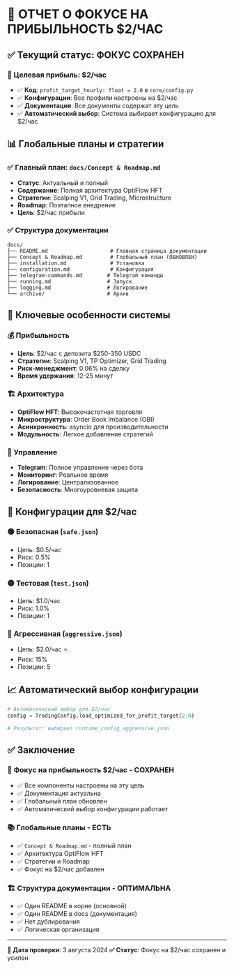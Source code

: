 # 🎯 ОТЧЕТ О ФОКУСЕ НА ПРИБЫЛЬНОСТЬ $2/ЧАС

## ✅ Текущий статус: ФОКУС СОХРАНЕН

### 🎯 Целевая прибыль: $2/час
- ✅ **Код**: `profit_target_hourly: float = 2.0` в `core/config.py`
- ✅ **Конфигурации**: Все профили настроены на $2/час
- ✅ **Документация**: Все документы содержат эту цель
- ✅ **Автоматический выбор**: Система выбирает конфигурацию для $2/час

## 📊 Глобальные планы и стратегии

### ✅ **Главный план: `docs/Concept & Roadmap.md`**
- **Статус**: Актуальный и полный
- **Содержание**: Полная архитектура OptiFlow HFT
- **Стратегии**: Scalping V1, Grid Trading, Microstructure
- **Roadmap**: Поэтапное внедрение
- **Цель**: $2/час прибыли

### ✅ **Структура документации**
```
docs/
├── README.md                    # Главная страница документации
├── Concept & Roadmap.md         # Глобальный план (ОБНОВЛЕН)
├── installation.md              # Установка
├── configuration.md             # Конфигурация
├── telegram-commands.md        # Telegram команды
├── running.md                  # Запуск
├── logging.md                  # Логирование
└── archive/                    # Архив
```

## 🎯 Ключевые особенности системы

### 💰 **Прибыльность**
- **Цель**: $2/час с депозита $250-350 USDC
- **Стратегии**: Scalping V1, TP Optimizer, Grid Trading
- **Риск-менеджмент**: 0.06% на сделку
- **Время удержания**: 12-25 минут

### 🏗️ **Архитектура**
- **OptiFlow HFT**: Высокочастотная торговля
- **Микроструктура**: Order Book Imbalance (OBI)
- **Асинхронность**: asyncio для производительности
- **Модульность**: Легкое добавление стратегий

### 📱 **Управление**
- **Telegram**: Полное управление через бота
- **Мониторинг**: Реальное время
- **Логирование**: Централизованное
- **Безопасность**: Многоуровневая защита

## 🔧 Конфигурации для $2/час

### 🟢 **Безопасная** (`safe.json`)
- Цель: $0.5/час
- Риск: 0.5%
- Позиции: 1

### 🟡 **Тестовая** (`test.json`)
- Цель: $1.0/час
- Риск: 1.0%
- Позиции: 1

### 🔴 **Агрессивная** (`aggressive.json`)
- Цель: $2.0/час ⭐
- Риск: 15%
- Позиции: 5

## 📈 Автоматический выбор конфигурации

```python
# Автоматический выбор для $2/час
config = TradingConfig.load_optimized_for_profit_target(2.0)

# Результат: выбирает runtime_config_aggressive.json
```

## ✅ Заключение

### 🎯 **Фокус на прибыльность $2/час - СОХРАНЕН**
- ✅ Все компоненты настроены на эту цель
- ✅ Документация актуальна
- ✅ Глобальный план обновлен
- ✅ Автоматический выбор конфигурации работает

### 📚 **Глобальные планы - ЕСТЬ**
- ✅ `Concept & Roadmap.md` - полный план
- ✅ Архитектура OptiFlow HFT
- ✅ Стратегии и Roadmap
- ✅ Фокус на $2/час добавлен

### 🏗️ **Структура документации - ОПТИМАЛЬНА**
- ✅ Один README в корне (основной)
- ✅ Один README в docs (документация)
- ✅ Нет дублирования
- ✅ Логическая организация

---

**📅 Дата проверки**: 3 августа 2024
**✅ Статус**: Фокус на $2/час сохранен и усилен
